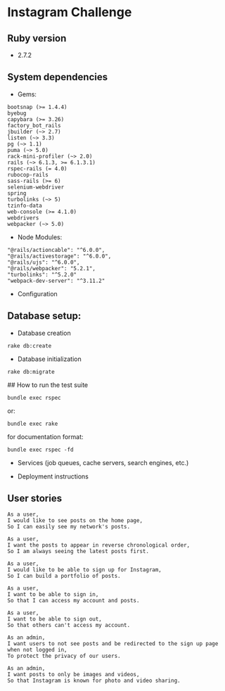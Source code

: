 Instagram Challenge
===================

## Ruby version
  * 2.7.2

## System dependencies
* Gems:
```
bootsnap (>= 1.4.4)
byebug
capybara (>= 3.26)
factory_bot_rails
jbuilder (~> 2.7)
listen (~> 3.3)
pg (~> 1.1)
puma (~> 5.0)
rack-mini-profiler (~> 2.0)
rails (~> 6.1.3, >= 6.1.3.1)
rspec-rails (= 4.0)
rubocop-rails
sass-rails (>= 6)
selenium-webdriver
spring
turbolinks (~> 5)
tzinfo-data
web-console (>= 4.1.0)
webdrivers
webpacker (~> 5.0)
```

* Node Modules:
```
"@rails/actioncable": "^6.0.0",
"@rails/activestorage": "^6.0.0",
"@rails/ujs": "^6.0.0",
"@rails/webpacker": "5.2.1",
"turbolinks": "^5.2.0"
"webpack-dev-server": "^3.11.2"
```

* Configuration

## Database setup:

* Database creation
```shell
rake db:create
```

* Database initialization
```shell
rake db:migrate
```

## How to run the test suite

```shell
bundle exec rspec
```

or:
```shell
bundle exec rake
```

for documentation format:
```shell
bundle exec rspec -fd
```

* Services (job queues, cache servers, search engines, etc.)

* Deployment instructions

## User stories

```
As a user,
I would like to see posts on the home page,
So I can easily see my network's posts.

As a user,
I want the posts to appear in reverse chronological order,
So I am always seeing the latest posts first.

As a user,
I would like to be able to sign up for Instagram,
So I can build a portfolio of posts.

As a user,
I want to be able to sign in,
So that I can access my account and posts.

As a user,
I want to be able to sign out,
So that others can't access my account.

As an admin,
I want users to not see posts and be redirected to the sign up page when not logged in,
To protect the privacy of our users.

As an admin,
I want posts to only be images and videos,
So that Instagram is known for photo and video sharing.
```

